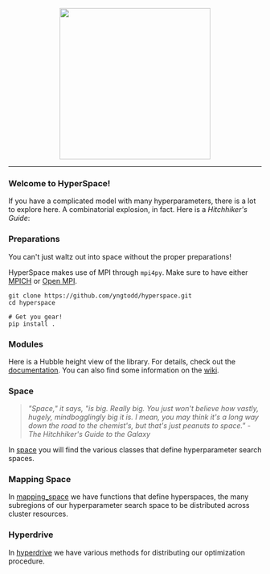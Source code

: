 <p align="center">
    <img width="300" src="https://github.com/yngtodd/hyperspace/blob/master/img/hyperspace_logo.png">
</p>

--------------------------

### Welcome to HyperSpace!

If you have a complicated model with many hyperparameters, there is a lot to explore here.
A combinatorial explosion, in fact. Here is a *Hitchhiker's Guide*:

### Preparations

You can't just waltz out into space without the proper preparations! 

HyperSpace makes use of MPI through `mpi4py`. Make sure to have either [MPICH](http://www.mpich.org/) or [Open MPI](https://www.open-mpi.org/).

```
git clone https://github.com/yngtodd/hyperspace.git
cd hyperspace

# Get you gear!
pip install .
```

### Modules

Here is a Hubble height view of the library. For details, check out the [documentation](http://hyperspace.readthedocs.io/en/latest/).
You can also find some information on the [wiki](https://github.com/yngtodd/hyperspace/wiki).

### Space

> _"Space," it says, "is big. Really big. You just won't believe how vastly, hugely,
mindbogglingly big it is. I mean, you may think it's a long way down the road to the
chemist's, but that's just peanuts to space." - The Hitchhiker's Guide to the Galaxy_

In [space](https://github.com/yngtodd/hyperspace/blob/master/hyperspace/space/space.py)
you will find the various classes that define hyperparameter search spaces.

### Mapping Space

In [mapping_space](https://github.com/yngtodd/hyperspace/blob/master/hyperspace/space/mapping_space.py)
we have functions that define hyperspaces, the many subregions
of our hyperparameter search space to be distributed across cluster resources.


### Hyperdrive

In [hyperdrive](https://github.com/yngtodd/hyperspace/tree/master/hyperspace/hyperdrive)
we have various methods for distributing our optimization procedure.
